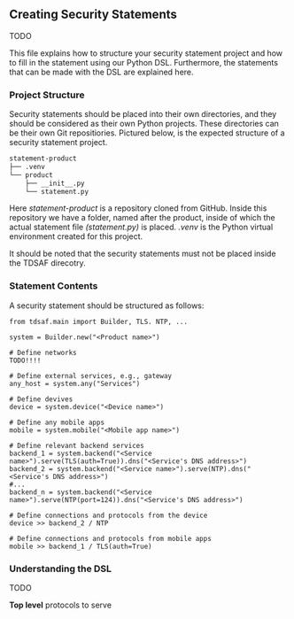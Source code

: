 ## Creating Security Statements
TODO

This file explains how to structure your security statement project and how to fill in the statement using our Python DSL. Furthermore, the statements that can be made with the DSL are explained here.

### Project Structure
Security statements should be placed into their own directories, and they should be considered as their own Python projects. These directories can be their own Git repositiories. Pictured below, is the expected structure of a security statement project.
```bash
statement-product
├── .venv
└── product
    ├── __init__.py
    └── statement.py
```
Here _statement-product_ is a repository cloned from GitHub. Inside this repository we have a folder, named after the product, inside of which the actual statement file _(statement.py)_ is placed. _.venv_ is the Python virtual environment created for this project.

It should be noted that the security statements must not be placed inside the TDSAF direcotry.

### Statement Contents
A security statement should be structured as follows:
```python3
from tdsaf.main import Builder, TLS. NTP, ...

system = Builder.new("<Product name>")

# Define networks
TODO!!!!

# Define external services, e.g., gateway
any_host = system.any("Services")

# Define devives
device = system.device("<Device name>")

# Define any mobile apps
mobile = system.mobile("<Mobile app name>")

# Define relevant backend services
backend_1 = system.backend("<Service name>").serve(TLS(auth=True)).dns("<Service's DNS address>")
backend_2 = system.backend("<Service name>").serve(NTP).dns("<Service's DNS address>")
#...
backend_n = system.backend("<Service name>").serve(NTP(port=124)).dns("<Service's DNS address>")

# Define connections and protocols from the device
device >> backend_2 / NTP

# Define connections and protocols from mobile apps
mobile >> backend_1 / TLS(auth=True)
```

### Understanding the DSL
TODO

**Top level** protocols to serve